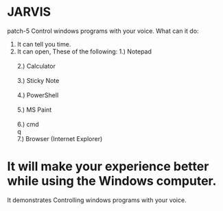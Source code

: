 # JARVIS
patch-5
Control windows programs with your voice.
What can it do:
1. It can tell you time.<br/>
2. It can open, These of the following:     1.) Notepad<br/>
                                           <br/> 2.) Calculator<br/>
                                           <br/> 3.) Sticky Note<br/>
                                            <br/>4.) PowerShell<br/>
                                            <br/>5.) MS Paint<br/>
                                            <br/>6.) cmd<br/>
            q                               <br/>7.) Browser (Internet Explorer)<br/>
    
It will make your experience better while using the Windows computer.
===========================================================================
It demonstrates Controlling windows programs with your voice.
